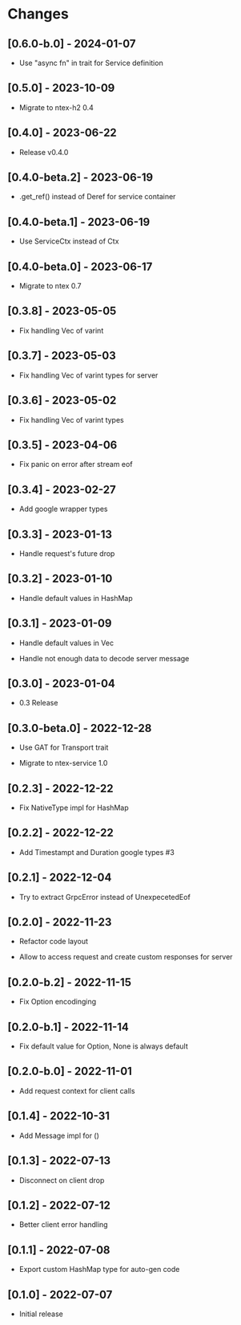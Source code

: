 # Changes

## [0.6.0-b.0] - 2024-01-07

* Use "async fn" in trait for Service definition

## [0.5.0] - 2023-10-09

* Migrate to ntex-h2 0.4

## [0.4.0] - 2023-06-22

* Release v0.4.0

## [0.4.0-beta.2] - 2023-06-19

* .get_ref() instead of Deref for service container

## [0.4.0-beta.1] - 2023-06-19

* Use ServiceCtx instead of Ctx

## [0.4.0-beta.0] - 2023-06-17

* Migrate to ntex 0.7

## [0.3.8] - 2023-05-05

* Fix handling Vec of varint

## [0.3.7] - 2023-05-03

* Fix handling Vec of varint types for server

## [0.3.6] - 2023-05-02

* Fix handling Vec of varint types

## [0.3.5] - 2023-04-06

* Fix panic on error after stream eof

## [0.3.4] - 2023-02-27

* Add google wrapper types

## [0.3.3] - 2023-01-13

* Handle request's future drop

## [0.3.2] - 2023-01-10

* Handle default values in HashMap

## [0.3.1] - 2023-01-09

* Handle default values in Vec<T>

* Handle not enough data to decode server message

## [0.3.0] - 2023-01-04

* 0.3 Release

## [0.3.0-beta.0] - 2022-12-28

* Use GAT for Transport trait

* Migrate to ntex-service 1.0

## [0.2.3] - 2022-12-22

* Fix NativeType impl for HashMap

## [0.2.2] - 2022-12-22

* Add Timestampt and Duration google types #3

## [0.2.1] - 2022-12-04

* Try to extract GrpcError instead of UnexpecetedEof

## [0.2.0] - 2022-11-23

* Refactor code layout

* Allow to access request and create custom responses for server

## [0.2.0-b.2] - 2022-11-15

* Fix Option<T> encodinging

## [0.2.0-b.1] - 2022-11-14

* Fix default value for Option<T>, None is always default

## [0.2.0-b.0] - 2022-11-01

* Add request context for client calls

## [0.1.4] - 2022-10-31

* Add Message impl for ()

## [0.1.3] - 2022-07-13

* Disconnect on client drop

## [0.1.2] - 2022-07-12

* Better client error handling

## [0.1.1] - 2022-07-08

* Export custom HashMap type for auto-gen code

## [0.1.0] - 2022-07-07

* Initial release
